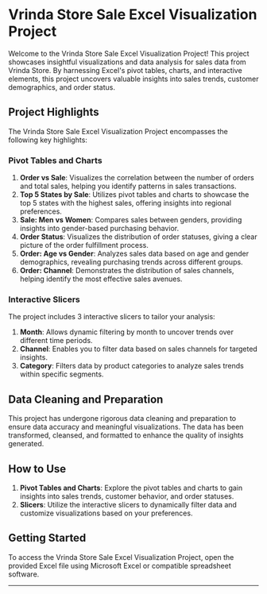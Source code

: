 # Vrinda Store Sale Excel Visualization Project

Welcome to the Vrinda Store Sale Excel Visualization Project! This project showcases insightful visualizations and data analysis for sales data from Vrinda Store. By harnessing Excel's pivot tables, charts, and interactive elements, this project uncovers valuable insights into sales trends, customer demographics, and order status.

## Project Highlights

The Vrinda Store Sale Excel Visualization Project encompasses the following key highlights:

### Pivot Tables and Charts

1. **Order vs Sale**: Visualizes the correlation between the number of orders and total sales, helping you identify patterns in sales transactions.
2. **Top 5 States by Sale**: Utilizes pivot tables and charts to showcase the top 5 states with the highest sales, offering insights into regional preferences.
3. **Sale: Men vs Women**: Compares sales between genders, providing insights into gender-based purchasing behavior.
4. **Order Status**: Visualizes the distribution of order statuses, giving a clear picture of the order fulfillment process.
5. **Order: Age vs Gender**: Analyzes sales data based on age and gender demographics, revealing purchasing trends across different groups.
6. **Order: Channel**: Demonstrates the distribution of sales channels, helping identify the most effective sales avenues.

### Interactive Slicers

The project includes 3 interactive slicers to tailor your analysis:

1. **Month**: Allows dynamic filtering by month to uncover trends over different time periods.
2. **Channel**: Enables you to filter data based on sales channels for targeted insights.
3. **Category**: Filters data by product categories to analyze sales trends within specific segments.

## Data Cleaning and Preparation

This project has undergone rigorous data cleaning and preparation to ensure data accuracy and meaningful visualizations. The data has been transformed, cleansed, and formatted to enhance the quality of insights generated.

## How to Use

1. **Pivot Tables and Charts**: Explore the pivot tables and charts to gain insights into sales trends, customer behavior, and order statuses.
2. **Slicers**: Utilize the interactive slicers to dynamically filter data and customize visualizations based on your preferences.

## Getting Started

To access the Vrinda Store Sale Excel Visualization Project, open the provided Excel file using Microsoft Excel or compatible spreadsheet software.

---
